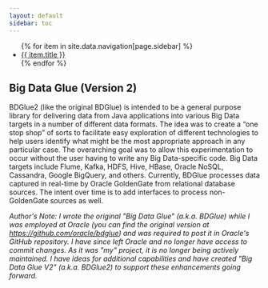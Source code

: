 ```yaml
---
layout: default
sidebar: toc
---
```

<ul>
    {% for item in site.data.navigation[page.sidebar] %}
      <li><a href="{{ item.url }}">{{ item.title }}</a></li>
    {% endfor %}
</ul>

## Big Data Glue (Version 2)
BDGlue2 (like the original BDGlue) is intended to be a general purpose library
for delivering data from Java applications into various Big Data targets
in a number of different data formats. The idea was to create a “one stop
shop” of sorts to facilitate easy exploration of different technologies to
help users identify what might be the most appropriate approach in any
particular case. The overarching goal was to allow this experimentation to
occur without the user having to write any Big Data-specific code.
Big Data targets include Flume, Kafka, HDFS, Hive, HBase, Oracle NoSQL,
Cassandra, Google BigQuery, and others. Currently, BDGlue processes data
captured in real-time by Oracle GoldenGate from relational database sources.
The intent over time is to add interfaces to process non-GoldenGate sources as well.

_Author's Note: I wrote the original "Big Data Glue" (a.k.a. BDGlue) while I
was employed at Oracle (you can find the original version at
https://github.com/oracle/bdglue) and was required to post it in Oracle's GitHub repository. 
I have since left Oracle and no longer have access to commit changes. As it was 
"my" project, it is no longer being actively
maintained.  I have ideas for additional capabilities and have created
"Big Data Glue V2" (a.k.a. BDGlue2) to support these enhancements going forward._


